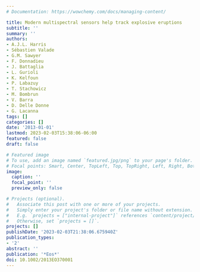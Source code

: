 ```yaml
---
# Documentation: https://wowchemy.com/docs/managing-content/

title: Modern multispectral sensors help track explosive eruptions
subtitle: ''
summary: ''
authors:
- A.J.L. Harris
- Sébastien Valade
- G.M. Sawyer
- F. Donnadieu
- J. Battaglia
- L. Gurioli
- K. Kelfoun
- P. Labazuy
- T. Stachowicz
- M. Bombrun
- V. Barra
- D. Delle Donne
- G. Lacanna
tags: []
categories: []
date: '2013-01-01'
lastmod: 2023-02-03T15:38:06-06:00
featured: false
draft: false

# Featured image
# To use, add an image named `featured.jpg/png` to your page's folder.
# Focal points: Smart, Center, TopLeft, Top, TopRight, Left, Right, BottomLeft, Bottom, BottomRight.
image:
  caption: ''
  focal_point: ''
  preview_only: false

# Projects (optional).
#   Associate this post with one or more of your projects.
#   Simply enter your project's folder or file name without extension.
#   E.g. `projects = ["internal-project"]` references `content/project/deep-learning/index.md`.
#   Otherwise, set `projects = []`.
projects: []
publishDate: '2023-02-03T21:38:06.675940Z'
publication_types:
- '2'
abstract: ''
publication: '*Eos*'
doi: 10.1002/2013EO370001
---
```

